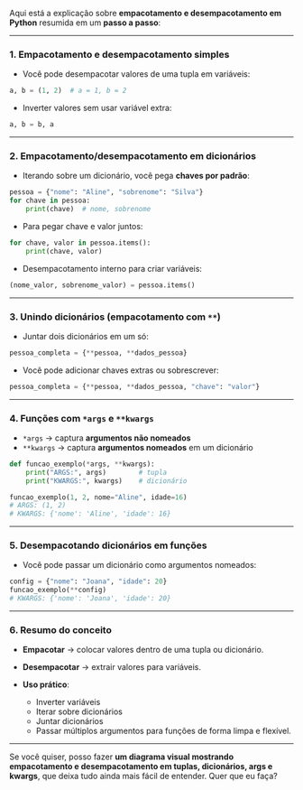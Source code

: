 Aqui está a explicação sobre **empacotamento e desempacotamento em Python** resumida em um **passo a passo**:

---

### 1. **Empacotamento e desempacotamento simples**

* Você pode desempacotar valores de uma tupla em variáveis:

```python
a, b = (1, 2)  # a = 1, b = 2
```

* Inverter valores sem usar variável extra:

```python
a, b = b, a
```

---

### 2. **Empacotamento/desempacotamento em dicionários**

* Iterando sobre um dicionário, você pega **chaves por padrão**:

```python
pessoa = {"nome": "Aline", "sobrenome": "Silva"}
for chave in pessoa:
    print(chave)  # nome, sobrenome
```

* Para pegar chave e valor juntos:

```python
for chave, valor in pessoa.items():
    print(chave, valor)
```

* Desempacotamento interno para criar variáveis:

```python
(nome_valor, sobrenome_valor) = pessoa.items()
```

---

### 3. **Unindo dicionários (empacotamento com `**`)**

* Juntar dois dicionários em um só:

```python
pessoa_completa = {**pessoa, **dados_pessoa}
```

* Você pode adicionar chaves extras ou sobrescrever:

```python
pessoa_completa = {**pessoa, **dados_pessoa, "chave": "valor"}
```

---

### 4. **Funções com `*args` e `**kwargs`**

* `*args` → captura **argumentos não nomeados**
* `**kwargs` → captura **argumentos nomeados** em um dicionário

```python
def funcao_exemplo(*args, **kwargs):
    print("ARGS:", args)        # tupla
    print("KWARGS:", kwargs)    # dicionário

funcao_exemplo(1, 2, nome="Aline", idade=16)
# ARGS: (1, 2)
# KWARGS: {'nome': 'Aline', 'idade': 16}
```

---

### 5. **Desempacotando dicionários em funções**

* Você pode passar um dicionário como argumentos nomeados:

```python
config = {"nome": "Joana", "idade": 20}
funcao_exemplo(**config)
# KWARGS: {'nome': 'Joana', 'idade': 20}
```

---

### 6. **Resumo do conceito**

* **Empacotar** → colocar valores dentro de uma tupla ou dicionário.
* **Desempacotar** → extrair valores para variáveis.
* **Uso prático**:

  * Inverter variáveis
  * Iterar sobre dicionários
  * Juntar dicionários
  * Passar múltiplos argumentos para funções de forma limpa e flexível.

---

Se você quiser, posso fazer **um diagrama visual mostrando empacotamento e desempacotamento em tuplas, dicionários, args e kwargs**, que deixa tudo ainda mais fácil de entender. Quer que eu faça?
